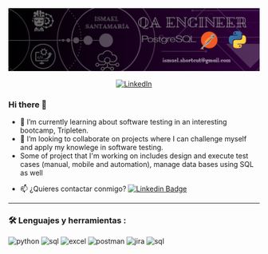 <div id="header" align="center">
  <img decoding="async" src="https://github.com/isma9207/isma9207/blob/main/QA%20ENGINEER.png?raw=true" width="800"/>
</div>

<p align="center">
  <a href="https://www.linkedin.com/in/ismael-santamar1a/">
    <img src="https://img.shields.io/badge/LinkedIn-0077B5?style=for-the-badge&logo=linkedin&logoColor=white" alt="LinkedIn">
  </a>
</p>

### Hi there 👋

- 🌱 I’m currently learning about software testing in an interesting bootcamp, Tripleten.
- 👯 I’m looking to collaborate on projects where I can challenge myself and apply my knowlege in software testing.
- Some of project that I'm working on includes design and execute test cases (manual, mobile and automation), manage data bases using SQL as well
* :mailbox: ¿Quieres contactar conmigo? [![Linkedin Badge](https://img.shields.io/badge/-Ismael-blue?style=flat&logo=Linkedin&logoColor=white)](https://www.linkedin.com/in/ismael-santamar1a/)

---

### :hammer_and_wrench: Lenguajes y herramientas :
<div id="header" align="left">
    <img decoding="async" src="https://img.shields.io/badge/Python-3776AB?style=for-the-badge&logo=python&logoColor=white" alt="python"/>
  </a>
    <img decoding="async" src="https://img.shields.io/badge/PostgreSQL-Gray?style=for-the-badge&logo=postgresql&logoColor=white" alt="sql"/>
  </a>
 <img decoding="async" src="https://img.shields.io/badge/Microsoft_Excel-217346?style=for-the-badge&logo=microsoft-excel&logoColor=white" alt="excel"/>
  </a>
 <img decoding="async" src="https://img.shields.io/badge/Postman-FFBE00?style=for-the-badge&logo=Postman&logoColor=white" alt="postman"/>
  </a>
<img decoding="async" src="https://img.shields.io/badge/Jira-3796AB?style=for-the-badge&logo=Jira&logoColor=white" alt="jira"/>
  </a>
   <img decoding="async" src="https://img.shields.io/badge/Android_Studio-Gray?style=for-the-badge&logo=android-studio&logoColor=white" alt="sql"/>
  </a>
</div>
